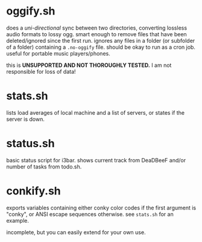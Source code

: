 # oggify.sh

does a *uni-directional* sync between two directories, converting lossless audio formats to lossy ogg. smart enough to remove files that have been deleted/ignored since the first run. ignores any files in a folder (or subfolder of a folder) containing a `.no-oggify` file. should be okay to run as a cron job. useful for portable music players/phones.

this is **UNSUPPORTED AND NOT THOROUGHLY TESTED.** I am not responsible for loss of data! 

# stats.sh

lists load averages of local machine and a list of servers, or states if the server is down.

# status.sh

basic status script for i3bar. shows current track from DeaDBeeF and/or number of tasks from todo.sh.

# conkify.sh

exports variables containing either conky color codes if the first argument is "conky", or ANSI escape sequences otherwise. see `stats.sh` for an example.

incomplete, but you can easily extend for your own use.
